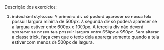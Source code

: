 Descrição dos exercícios:

1. index.html style.css:
    A primeira div só poderá aparecer se nossa tela possuir largura mínima de 500px.
    A segunda div só poderá aparecer se a largura estiver entre 600px e 1000px.
    A terceira div não deverá aparecer se nossa tela possuir largura entre 650px e 950px.
    Sem alterar a classe trick, faça com que o texto dela apareça somente quando a tela estiver com menos de 500px de largura.